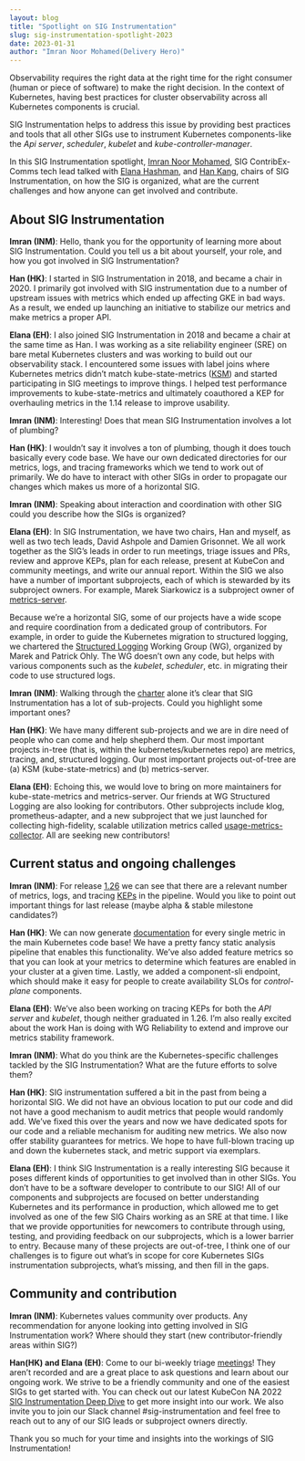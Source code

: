 ```yaml
---
layout: blog
title: "Spotlight on SIG Instrumentation"
slug: sig-instrumentation-spotlight-2023
date: 2023-01-31
author: "Imran Noor Mohamed(Delivery Hero)"
---
```


Observability requires the right data at the right time for the right consumer (human or piece of software) to make the right decision. In the context of Kubernetes, having best practices for cluster observability across all Kubernetes components is crucial.

SIG Instrumentation helps to address this issue by providing best practices and tools that all other SIGs use to instrument Kubernetes components-like the *Api server*, *scheduler*, *kubelet* and *kube-controller-manager*.

In this SIG Instrumentation spotlight, [Imran Noor Mohamed](https://www.linkedin.com/in/imrannoormohamed/), SIG ContribEx-Comms tech lead talked with [Elana Hashman](https://twitter.com/ehashdn), and [Han Kang](https://www.linkedin.com/in/hankang), chairs of SIG Instrumentation, on how the SIG is organized, what are the current challenges and how anyone can get involved and contribute. 

## About SIG Instrumentation

**Imran (INM)**: Hello, thank you for the opportunity of learning more about SIG Instrumentation. Could you tell us a bit about yourself, your role, and how you got involved in SIG Instrumentation?

**Han (HK)**: I started in SIG Instrumentation in 2018, and became a chair in 2020. I primarily got involved with SIG instrumentation due to a number of upstream issues with metrics which ended up affecting GKE in bad ways. As a result, we ended up launching an initiative to stabilize our metrics and make metrics a proper API.

**Elana (EH)**: I also joined SIG Instrumentation in 2018 and became a chair at the same time as Han. I was working as a site reliability engineer (SRE) on bare metal Kubernetes clusters and was working to build out our observability stack. I encountered some issues with label joins where Kubernetes metrics didn’t match kube-state-metrics ([KSM](https://github.com/kubernetes/kube-state-metrics)) and started participating in SIG meetings to improve things. I helped test performance improvements to kube-state-metrics and ultimately coauthored a KEP for overhauling metrics in the 1.14 release to improve usability.

**Imran (INM)**: Interesting! Does that mean SIG Instrumentation involves a lot of plumbing?

**Han (HK)**: I wouldn’t say it involves a ton of plumbing, though it does touch basically every code base. We have our own dedicated directories for our metrics, logs, and tracing frameworks which we tend to work out of primarily. We do have to interact with other SIGs in order to propagate our changes which makes us more of a horizontal SIG.

**Imran (INM)**: Speaking about interaction and coordination with other SIG could you describe how the SIGs is organized?

**Elana (EH)**: In SIG Instrumentation, we have two chairs, Han and myself, as well as two tech leads, David Ashpole and Damien Grisonnet. We all work together as the SIG’s leads in order to run meetings, triage issues and PRs, review and approve KEPs, plan for each release, present at KubeCon and community meetings, and write our annual report. Within the SIG we also have a number of important subprojects, each of which is stewarded by its subproject owners. For example, Marek Siarkowicz is a subproject owner of [metrics-server](https://github.com/kubernetes-sigs/metrics-server).

Because we’re a horizontal SIG, some of our projects have a wide scope and require coordination from a dedicated group of contributors. For example, in order to guide the Kubernetes migration to structured logging, we chartered the [Structured Logging](https://github.com/kubernetes/community/blob/master/wg-structured-logging/README.md) Working Group (WG), organized by Marek and Patrick Ohly. The WG doesn’t own any code, but helps with various components such as the *kubelet*, *scheduler*, etc. in migrating their code to use structured logs.

**Imran (INM)**: Walking through the [charter](https://github.com/kubernetes/community/blob/master/sig-instrumentation/charter.md) alone it’s clear that SIG Instrumentation has a lot of sub-projects. Could you highlight some important ones?

**Han (HK)**: We have many different sub-projects and we are in dire need of people who can come and help shepherd them. Our most important projects in-tree (that is, within the kubernetes/kubernetes repo) are metrics, tracing, and, structured logging. Our most important projects out-of-tree are (a) KSM (kube-state-metrics) and (b) metrics-server.

**Elana (EH)**: Echoing this, we would love to bring on more maintainers for kube-state-metrics and metrics-server. Our friends at WG Structured Logging are also looking for contributors. Other subprojects include klog, prometheus-adapter, and a new subproject that we just launched for collecting high-fidelity, scalable utilization metrics called [usage-metrics-collector](https://github.com/kubernetes-sigs/usage-metrics-collector). All are seeking new contributors!

## Current status and ongoing challenges

**Imran (INM)**: For release [1.26](https://github.com/kubernetes/sig-release/tree/master/releases/release-1.26) we can see that there are a relevant number of metrics, logs, and tracing [KEPs](https://www.k8s.dev/resources/keps/) in the pipeline. Would you like to point out important things for last release (maybe alpha & stable milestone candidates?)

**Han (HK)**: We can now generate [documentation](https://kubernetes.io/docs/reference/instrumentation/metrics/) for every single metric in the main Kubernetes code base! We have a pretty fancy static analysis pipeline that enables this functionality. We’ve also added feature metrics so that you can look at your metrics to determine which features are enabled in your cluster at a given time. Lastly, we added a component-sli endpoint, which should make it easy for people to create availability SLOs for *control-plane* components.

**Elana (EH)**: We’ve also been working on tracing KEPs for both the *API server* and *kubelet*, though neither graduated in 1.26. I’m also really excited about the work Han is doing with WG Reliability to extend and improve our metrics stability framework.

**Imran (INM)**: What do you think are the Kubernetes-specific challenges tackled by the SIG Instrumentation? What are the future efforts to solve them?

**Han (HK)**:  SIG instrumentation suffered a bit in the past from being a horizontal SIG. We did not have an obvious location to put our code and did not have a good mechanism to audit metrics that people would randomly add. We’ve fixed this over the years and now we have dedicated spots for our code and a reliable mechanism for auditing new metrics. We also now offer stability guarantees for metrics. We hope to have full-blown tracing up and down the kubernetes stack, and metric support via exemplars.

**Elana (EH)**: I think SIG Instrumentation is a really interesting SIG because it poses different kinds of opportunities to get involved than in other SIGs. You don’t have to be a software developer to contribute to our SIG! All of our components and subprojects are focused on better understanding Kubernetes and its performance in production, which allowed me to get involved as one of the few SIG Chairs working as an SRE at that time. I like that we provide opportunities for newcomers to contribute through using, testing, and providing feedback on our subprojects, which is a lower barrier to entry. Because many of these projects are out-of-tree, I think one of our challenges is to figure out what’s in scope for core Kubernetes SIGs instrumentation subprojects, what’s missing, and then fill in the gaps.

## Community and contribution

**Imran (INM)**: Kubernetes values community over products.  Any recommendation for anyone looking into getting involved in SIG Instrumentation work? Where should they start (new contributor-friendly areas within SIG?)

**Han(HK) and Elana (EH)**: Come to our bi-weekly triage [meetings](https://github.com/kubernetes/community/tree/master/sig-instrumentation#meetings)! They aren’t recorded and are a great place to ask questions and learn about our ongoing work. We strive to be a friendly community and one of the easiest SIGs to get started with. You can check out our latest KubeCon NA 2022 [SIG Instrumentation Deep Dive](https://youtu.be/JIzrlWtAA8Y) to get more insight into our work. We also invite you to join our Slack channel #sig-instrumentation and feel free to reach out to any of our SIG leads or subproject owners directly.

Thank you so much for your time and insights into the workings of SIG Instrumentation!
